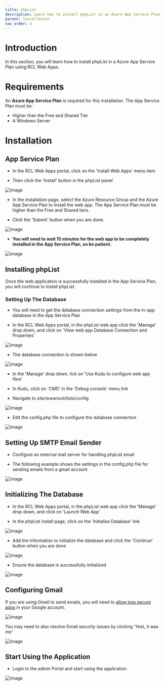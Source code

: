 ```yaml
---
title: phpList
description: Learn how to install phpList in an Azure App Service Plan using RCL Web Apps
parent: Installation
nav_order: 4
---
```


# Introduction

In this section, you will learn how to install phpList in a Azure App Service Plan using RCL Web Apps.

# Requirements

An **Azure App Service Plan** is required for this installation. The App Service Plan must be :

- Higher than the Free and Shared Tier
- A Windows Server

# Installation

## App Service Plan

- In the RCL Web Apps portal, click on the 'Install Web Apps' menu item

- Then click the 'Install' button in the phpList panel

![image](../images/installation/phplist-install.PNG)

- In the installation page, select the Azure Resource Group and the Azure App Service Plan to install the web app. The App Service Plan must be higher than the Free and Shared tiers.

- Click the 'Submit' button when you are done.

![image](../images/installation/webapp-install.PNG)

- **You will need to wait 15 minutes for the web app to be completely installed in the App Service Plan, so be patient.**

![image](../images/installation/operation-submitted.PNG)

## Installing phpList

Once the web application is successfully installed in the App Service Plan, you will continue to install phpList.

### Setting Up The Database

- You will need to get the database connection settings from the in-app database in the App Service Plan

- In the RCL Web Apps portal, in the phpList web app click the 'Manage' drop down, and click on 'View web app Database Connection and Properties'

![image](../images/installation/webapp-db-conn.PNG)

- The database connection is shown below

![image](../images/installation/webapp-db-conn2.PNG)

- In the 'Manage' drop down, lick on 'Use Kudu to configure web app files'

- In Kudu, click on 'CMD' in the 'Debug console' menu link

- Navigate to site/wwwroot/lists/config

![image](../images/installation/phplist-kudu-config.PNG)

- Edit the config.php file to configure the database connection

![image](../images/installation/phplist-kudu-config-db.PNG)

## Setting Up SMTP Email Sender

- Configure an external mail server for handling phpList email

- The following example shows the settings in the config.php file for sending emails from a gmail account

![image](../images/installation/phplist-smtp-configure.PNG)

## Initializing The Database

- In the RCL Web Apps portal, in the phpList web app click the 'Manage' drop down, and click on 'Launch Web App'

- In the phpList install page, click on the 'Initialise Database' link

![image](../images/installation/phplist-db-initialize.PNG)

- Add the information to initialize the database and click the 'Continue' button when you are done

![image](../images/installation/phplist-db-initialize-info.PNG)

- Ensure the database is successfully initialized

![image](../images/installation/phplist-db-initialize-done.PNG)


## Configuring Gmail 

If you are using Gmail to send emails, you will need to [allow less secure apps](https://support.google.com/accounts/answer/6010255?hl=en) in your Google account.

![image](../images/installation/phplist-google-security-app.PNG)

You may need to also resolve Gmail security issues by clicking 'Yest, it was me'

![image](../images/installation/phplist-google-security-alert.PNG)

## Start Using the Application

- Login to the admin Portal and start using the application

![image](../images/installation/phplist-admin-portal.PNG)
